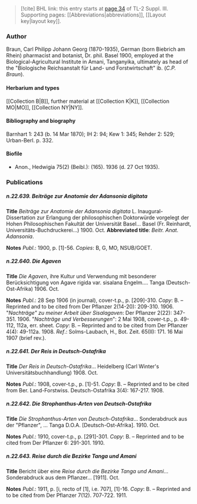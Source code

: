 > [!cite] BHL link: this entry starts at [page 34](https://www.biodiversitylibrary.org/item/103861#page/44/mode/1up) of TL-2 Suppl. III.
> Supporting pages: [[Abbreviations|abbreviations]], [[Layout key|layout key]].

### Author

Braun, Carl Philipp Johann Georg (1870-1935), German (born Biebrich am Rhein) pharmacist and botanist, Dr. phil. Basel 1900, employed at the Biological-Agricultural Institute in Amani, Tanganyika, ultimately as head of the "Biologische Reichsanstalt für Land- und Forstwirtschaft" ib. (*C.P. Braun*).

#### Herbarium and types

[[Collection B|B]], further material at [[Collection K|K]], [[Collection MO|MO]], [[Collection NY|NY]].

#### Bibliography and biography

Barnhart 1: 243 (b. 14 Mar 1870); IH 2: 94; Kew 1: 345; Rehder 2: 529; Urban-Berl. p. 332.

#### Biofile

- Anon., Hedwigia 75(2) (Beibl.): (165). 1936 (d. 27 Oct 1935).

### Publications

##### n.22.639. Beiträge zur Anatomie der Adansonia digitata

**Title**
*Beiträge zur Anatomie der Adansonia digitata* L. Inaugural-Dissertation zur Erlangung der philosophischen Doktorwürde vorgelegt der Hohen Philosophischen Fakultät der Universität Basel... Basel (Fr. Reinhardt, Universitäts-Buchdruckerei...) 1900. Oct.
**Abbreviated title**: *Beitr. Anat. Adansonia*.

**Notes**
*Publ*.: 1900, p. \[1\]-56. *Copies*: B, G, MO, NSUB/GOET.

##### n.22.640. Die Agaven

**Title**
*Die Agaven*, ihre Kultur und Verwendung mit besonderer Berücksichtigung von Agave rigida var. sisalana Engelm.... Tanga (Deutsch-Ost-Afrika) 1906. Oct.

**Notes**
*Publ*.: 28 Sep 1906 (in journal), cover-t.p., p. \[209\]-310. *Copy*: B. – Reprinted and to be cited from Der Pflanzer 2(14-20): 209-310. 1906.
"*Nachträge" zu meiner Arbeit über Sisalagaven*: Der Pflanzer 2(22): 347-351. 1906.
"*Nachträge und Verbesserungen*": 2 Mai 1908, cover-t.p., p. 49-112, 112a, err. sheet. *Copy*: B. – Reprinted and to be cited from Der Pflanzer 4(4): 49-112a. 1908.
*Ref*.: Solms-Laubach, H., Bot. Zeit. 65(II): 171. 16 Mai 1907 (brief rev.).

##### n.22.641. Der Reis in Deutsch-Ostafrika

**Title**
*Der Reis in Deutsch-Ostafrika*... Heidelberg (Carl Winter's Universitätsbuchhandlung) 1908. Oct.

**Notes**
*Publ*.: 1908, cover-t.p., p. \[1\]-51. *Copy*: B. – Reprinted and to be cited from Ber. Land-Forstwiss. Deutsch-Ostafrika 3(4): 167-217. 1908.

##### n.22.642. Die Strophanthus-Arten von Deutsch-Ostafrika

**Title**
*Die Strophanthus-Arten von Deutsch-Ostafrika*... Sonderabdruck aus der "Pflanzer", ... Tanga D.O.A. \[Deutsch-Ost-Afrika\]. 1910. Oct.

**Notes**
*Publ*.: 1910, cover-t.p., p. \[291\]-301. *Copy*: B. – Reprinted and to be cited from Der Pflanzer 6: 291-301. 1910.

##### n.22.643. Reise durch die Bezirke Tanga und Amani

**Title**
Bericht über eine *Reise durch die Bezirke Tanga und Amani*... Sonderabdruck aus dem Pflanzer... \[1911\]. Oct.

**Notes**
*Publ*.: 1911, p. \[i, recto of \[1\], i.e. 707\], \[1\]-16. *Copy*: B. – Reprinted and to be cited from Der Pflanzer 7(12). 707-722. 1911.

